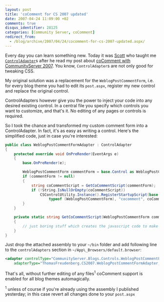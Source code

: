 ```yaml
---
layout: post
title: 'coComment for CS 2007 updated'
date: 2007-04-24 11:09:00 +02
comments: true
disqus_identifier: 28125
categories: [Community Server, coComment]
redirect_from:
  - /blog/archive/2007/04/24/cocomment-for-cs-2007-updated.aspx/
---
```


Every day you can learn something new. Today it was [Scott](http://scottwater.com/) who taught me [`ControlAdapter`](http://weblogs.asp.net/scottgu/archive/2005/12/21/433692.aspx)s after he read my post about [coComment with CommunityServer 2007](/archive/2007/04/23/cocomment-support-for-cs-2007/). You know, `ControlAdapter`s are not only good for tweaking CSS.

My original solution was a replacement for the `WeblogPostCommentForm`, i.e. for every blog theme you had to edit its `post.aspx`, register my new control and replace the original control.

ControlAdapters however give you the power to inject your code into any desired existing control. In a central file you specify which controls you want to customize, and that's it. No editing of any pages or controls is required.

So I took the chance and transformed my custom comment form into a ControlAdapter. In fact, it's as easy as writing a control. Here's the simplified code, just in case you're interested:

``` csharp
public class WeblogPostCommentFormAdapter : ControlAdapter
{
    protected override void OnPreRender(EventArgs e)
    {
        base.OnPreRender(e);

        WeblogPostCommentForm commentForm = base.Control as WeblogPostCommentForm;
        if (commentForm != null)
        {
            string coCommentScript = GetCoCommentScript(commentForm);
            if (!String.IsNullOrEmpty(coCommentScript))
                CSControlUtility.Instance().RegisterStartupScript(base.Control, 
                    typeof (WeblogPostCommentForm), "cocomment", coCommentScript, false);
        }
    }

    private static string GetCoCommentScript(WeblogPostCommentForm commentForm)
    {
        // just boring stuff which creates the javascript code to make coComment happy
    }
}
```

Just drop the attached assembly to your `~/bin` folder and add following line to the `controlAdapters` section in `~/App\_Browsers/default.browser`:

``` xml
<adapter controlType="CommunityServer.Blogs.Controls.WeblogPostCommentForm"
    adapterType="ThomasFreudenberg.CS2007.WeblogPostCommentFormAdapter, ThomasFreudenberg.CS2007" />
```

That's all, without further editing of any files<sup>1</sup> coComment support is enabled for all blog themes automagically.

<sup>1</sup> unless of course if you're already using the assembly I published yesterday; in this case revert all changes done to your `post.aspx`

